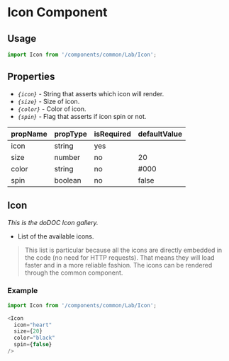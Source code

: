 # Icon Component

## Usage

```js
import Icon from '/components/common/Lab/Icon';
```

## Properties
- *`{icon}`* - String that asserts which icon will render.
- *`{size}`* - Size of icon.
- *`{color}`* - Color of icon.
- *`{spin}`* - Flag that asserts if icon spin or not.

| propName      | propType | isRequired   | defaultValue |
|---------------|----------|--------------|--------------|
| icon          | string   | yes          |              |
| size          | number   | no           | 20           |
| color         | string   | no           | #000         |
| spin          | boolean  | no           | false        |


## Icon

*This is the doDOC Icon gallery.*
- List of the available icons.
> This list is particular because all the icons are directly embedded in the code (no need for HTTP requests). That means they will load faster and in a more reliable fashion.
The icons can be rendered through the <Icon /> common component.


### Example
```js
import Icon from '/components/common/Lab/Icon';

<Icon
  icon="heart"
  size={20}
  color="black"
  spin={false}
/>
```
